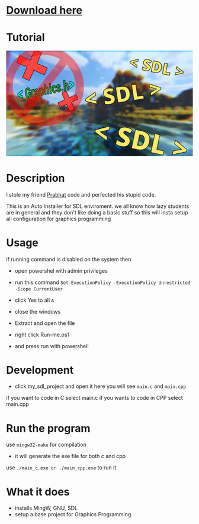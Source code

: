 # [Download here](https://github.com/acedmicabhishek/SDL2_ENV/releases/tag/v1.0.0)

# Tutorial 
[![Watch](https://github.com/acedmicabhishek/SDL2_ENV/blob/main/Thumbnail.png)](https://youtu.be/wxppTDmckg0)

# Description 

I stole my friend [Prabhat](https://github.com/KunwarPrabhat) code
and perfected his stupid code.

This is an Auto installer for SDL enviroment.
we all know how lazy students are in general 
and they don't like doing a basic stuff 
so this will insta setup all configuration for 
graphics programming

# Usage
if running command is disabled on the system then 

- open powershel with admin privileges 
- run this command ```Set-ExecutionPolicy -ExecutionPolicy Unrestricted -Scope CurrentUser```
- click Yes to all ```A```
- close the windows


- Extract and open the file 
- right click Run-me.ps1
- and press run with powershell

# Development 
- click my_sdl_project and open it
 here you will see ```main.c``` and ```main.cpp```
 
 if you want to code in C select main.c 
 if you wants to code in CPP select main.cpp

 
# Run the program
use ```mingw32-make``` for compilation
* it will generate the exe file for both c and cpp

use ```./main_c.exe or ./main_cpp.exe``` to run it 


# What it does 
- installs MingW, GNU, SDL 
- setup a base project for Graphics Programming.
